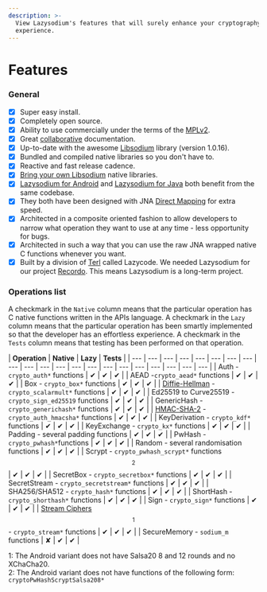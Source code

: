 ```yaml
---
description: >-
  View Lazysodium's features that will surely enhance your cryptography
  experience.
---
```


# Features

### General

* [x] Super easy install.
* [x] Completely open source.
* [x] Ability to use commercially under the terms of the [MPLv2](https://www.mozilla.org/en-US/MPL/2.0/FAQ/).
* [x] Great [collaborative](https://github.com/terl/lazysodium-docs) documentation.
* [x] Up-to-date with the awesome [Libsodium](https://github.com/jedisct1/libsodium) library \(version 1.0.16\).
* [x] Bundled and compiled native libraries so you don't have to.
* [x] Reactive and fast release cadence.
* [x] [Bring your own Libsodium](self-provisioning-libsodium.md) native libraries.
* [x] [Lazysodium for Android](https://github.com/terl/lazysodium-android) and [Lazysodium for Java](https://github.com/terl/lazysodium-java) both benefit from the same codebase.
* [x] They both have been designed with JNA [Direct Mapping](https://github.com/java-native-access/jna/blob/master/www/DirectMapping.md) for extra speed.
* [x] Architected in a composite oriented fashion to allow developers to narrow what operation they want to use at any time - less opportunity for bugs.
* [x] Architected in such a way that you can use the raw JNA wrapped native C functions whenever you want.
* [x] Built by a division of [Terl](https://terl.co) called Lazycode. We needed Lazysodium for our project [Recordo](https://recordo.co). This means Lazysodium is a long-term project.

### Operations list

A checkmark in the `Native` column means that the particular operation has C native functions written in the APIs language. A checkmark in the `Lazy` column means that the particular operation has been smartly implemented so that the developer has an effortless experience. A checkmark in the `Tests` column means that testing has been performed on that operation.

| **Operation** | **Native** | **Lazy** | **Tests** |
| --- | --- | --- | --- | --- | --- | --- | --- | --- | --- | --- | --- | --- | --- | --- | --- | --- | --- | --- | --- | --- |
| Auth - `crypto_auth*`  functions | ✔ | ✔ | ✔ |
| AEAD -`crypto_aead*` functions | ✔ | ✔ | ✔ |
| Box - `crypto_box*` functions | ✔ | ✔ | ✔ |
| [Diffie-Hellman](https://download.libsodium.org/doc/advanced/scalar_multiplication.html) - `crypto_scalarmult*` functions | ✔ | ✔ | ✔ |
| Ed25519 to Curve25519 - `crypto_sign_ed25519` functions | ✔ | ✔ | ✔ |
| GenericHash - `crypto_generichash*` functions | ✔ | ✔ | ✔ |
| [HMAC-SHA-2](https://download.libsodium.org/doc/advanced/hmac-sha2.html) - `crypto_auth_hmacsha*` functions | ✔ | ✔ | ✔ |
| KeyDerivation - `crypto_kdf*` functions | ✔ | ✔ | ✔ |
| KeyExchange - `crypto_kx*` functions | ✔ | ✔ | ✔ |
| Padding - several padding functions | ✔ | ✔ | ✔ |
| PwHash - `crypto_pwhash*`functions | ✔ | ✔ | ✔ |
| Random - several randomisation functions | ✔ | ✔ | ✔ |
| Scrypt - `crypto_pwhash_scrypt*` functions $$^2$$  | ✔ | ✔ | ✔ |
| SecretBox - `crypto_secretbox*` functions | ✔ | ✔ | ✔ |
| SecretStream - `crypto_secretstream*` functions | ✔ | ✔ | ✔ |
| SHA256/SHA512 - `crypto_hash*` functions | ✔ | ✔ | ✔ |
| ShortHash - `crypto_shorthash*` functions | ✔ | ✔ | ✔ |
| Sign - `crypto_sign*` functions | ✔ | ✔ | ✔ |
| [Stream Ciphers](https://download.libsodium.org/doc/advanced/stream_ciphers.html) $$^1$$ - `crypto_stream*` functions | ✔ | ✔ | ✔ |
| SecureMemory - `sodium_m` functions | ✘ | ✔ | ✔ |



1:  The Android variant does not have Salsa20 8 and 12 rounds and no XChaCha20.  
2: The Android variant does not have functions of the following form: `cryptoPwHashScryptSalsa208*`

